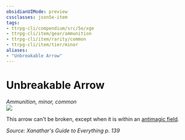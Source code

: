 ```yaml
---
obsidianUIMode: preview
cssclasses: json5e-item
tags:
- ttrpg-cli/compendium/src/5e/xge
- ttrpg-cli/item/gear/ammunition
- ttrpg-cli/item/rarity/common
- ttrpg-cli/item/tier/minor
aliases: 
- "Unbreakable Arrow"
---
```

# Unbreakable Arrow
*Ammunition, minor, common*  
![](/3-Mechanics/CLI/Compendium/items/img/unbreakable-arrow.webp#right)


This arrow can't be broken, except when it is within an [antimagic field](/3-Mechanics/CLI/Compendium/spells/antimagic-field.md).

*Source: Xanathar's Guide to Everything p. 139*